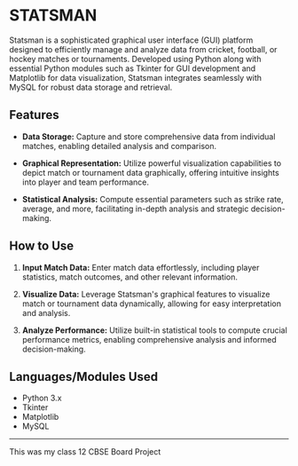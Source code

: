 # STATSMAN

Statsman is a sophisticated graphical user interface (GUI) platform designed to efficiently manage and analyze data from cricket, football, or hockey matches or tournaments. Developed using Python along with essential Python modules such as Tkinter for GUI development and Matplotlib for data visualization, Statsman integrates seamlessly with MySQL for robust data storage and retrieval.

## Features

- **Data Storage:** Capture and store comprehensive data from individual matches, enabling detailed analysis and comparison.
  
- **Graphical Representation:** Utilize powerful visualization capabilities to depict match or tournament data graphically, offering intuitive insights into player and team performance.

- **Statistical Analysis:** Compute essential parameters such as strike rate, average, and more, facilitating in-depth analysis and strategic decision-making.

## How to Use

1. **Input Match Data:** Enter match data effortlessly, including player statistics, match outcomes, and other relevant information.
   
2. **Visualize Data:** Leverage Statsman's graphical features to visualize match or tournament data dynamically, allowing for easy interpretation and analysis.

3. **Analyze Performance:** Utilize built-in statistical tools to compute crucial performance metrics, enabling comprehensive analysis and informed decision-making.

## Languages/Modules Used

- Python 3.x
- Tkinter
- Matplotlib
- MySQL
---
This was my class 12 CBSE Board Project

